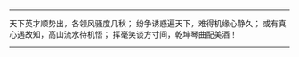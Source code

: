 # 

---------------------------------------------------------

天下英才顺势出，各领风骚度几秋；
纷争诱惑遍天下，难得机缘心静久；
或有真心遇故知，高山流水待机悟；
挥毫笑谈方寸间，乾坤琴曲配美酒！

---------------------------------------------------------

# 
